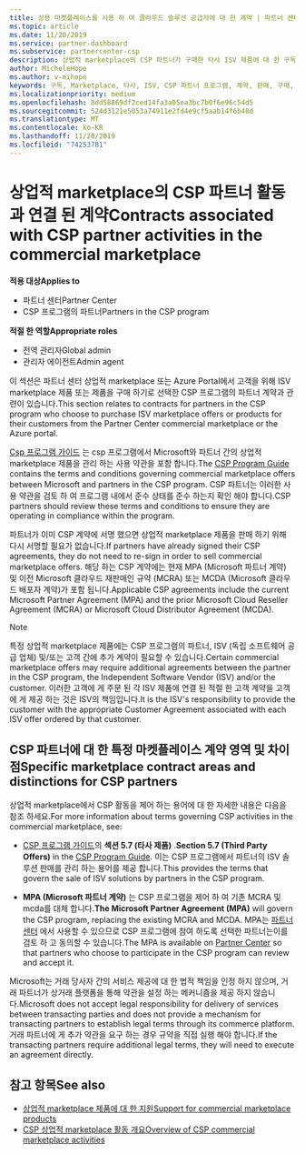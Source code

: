 ```yaml
---
title: 상용 마켓플레이스를 사용 하 여 클라우드 솔루션 공급자에 대 한 계약 | 파트너 센터
ms.topic: article
ms.date: 11/20/2019
ms.service: partner-dashboard
ms.subservice: partnercenter-csp
description: 상업적 marketplace의 CSP 파트너가 구매한 타사 ISV 제품에 대 한 구독에 대 한 약관, 조건 및 계약에 대해 알아봅니다.
author: MicheleHope
ms.author: v-mihope
keywords: 구독, Marketplace, 타사, ISV, CSP 파트너 프로그램, 계약, 판매, 구매,
ms.localizationpriority: medium
ms.openlocfilehash: 8dd58869df2ced14fa3a05ea3bc7b0f6e96c54d5
ms.sourcegitcommit: 524d3121e5053a74911e2fd4e9cf5aab14f6b48d
ms.translationtype: MT
ms.contentlocale: ko-KR
ms.lasthandoff: 11/20/2019
ms.locfileid: "74253781"
---
```

# <a name="contracts-associated-with-csp-partner-activities-in-the-commercial-marketplace"></a><span data-ttu-id="c32fc-104">상업적 marketplace의 CSP 파트너 활동과 연결 된 계약</span><span class="sxs-lookup"><span data-stu-id="c32fc-104">Contracts associated with CSP partner activities in the commercial marketplace</span></span>

<span data-ttu-id="c32fc-105">**적용 대상**</span><span class="sxs-lookup"><span data-stu-id="c32fc-105">**Applies to**</span></span>

- <span data-ttu-id="c32fc-106">파트너 센터</span><span class="sxs-lookup"><span data-stu-id="c32fc-106">Partner Center</span></span>
- <span data-ttu-id="c32fc-107">CSP 프로그램의 파트너</span><span class="sxs-lookup"><span data-stu-id="c32fc-107">Partners in the CSP program</span></span>

<span data-ttu-id="c32fc-108">**적절 한 역할**</span><span class="sxs-lookup"><span data-stu-id="c32fc-108">**Appropriate roles**</span></span>

- <span data-ttu-id="c32fc-109">전역 관리자</span><span class="sxs-lookup"><span data-stu-id="c32fc-109">Global admin</span></span>
- <span data-ttu-id="c32fc-110">관리자 에이전트</span><span class="sxs-lookup"><span data-stu-id="c32fc-110">Admin agent</span></span>

<span data-ttu-id="c32fc-111">이 섹션은 파트너 센터 상업적 marketplace 또는 Azure Portal에서 고객을 위해 ISV marketplace 제품 또는 제품을 구매 하기로 선택한 CSP 프로그램의 파트너 계약과 관련이 있습니다.</span><span class="sxs-lookup"><span data-stu-id="c32fc-111">This section relates to contracts for partners in the CSP program who choose to purchase ISV marketplace offers or products for their customers from the Partner Center commercial marketplace or the Azure portal.</span></span>

<span data-ttu-id="c32fc-112">[Csp 프로그램 가이드](https://go.microsoft.com/fwlink/p/?LinkId=617100) 는 csp 프로그램에서 Microsoft와 파트너 간의 상업적 marketplace 제품을 관리 하는 사용 약관을 포함 합니다.</span><span class="sxs-lookup"><span data-stu-id="c32fc-112">The [CSP Program Guide](https://go.microsoft.com/fwlink/p/?LinkId=617100) contains the terms and conditions governing commercial marketplace offers between Microsoft and partners in the CSP program.</span></span> <span data-ttu-id="c32fc-113">CSP 파트너는 이러한 사용 약관을 검토 하 여 프로그램 내에서 준수 상태를 준수 하는지 확인 해야 합니다.</span><span class="sxs-lookup"><span data-stu-id="c32fc-113">CSP partners should review these terms and conditions to ensure they are operating in compliance within the program.</span></span>  

<span data-ttu-id="c32fc-114">파트너가 이미 CSP 계약에 서명 했으면 상업적 marketplace 제품을 판매 하기 위해 다시 서명할 필요가 없습니다.</span><span class="sxs-lookup"><span data-stu-id="c32fc-114">If partners have already signed their CSP agreements, they do not need to re-sign in order to sell commercial marketplace offers.</span></span> <span data-ttu-id="c32fc-115">해당 하는 CSP 계약에는 현재 MPA (Microsoft 파트너 계약) 및 이전 Microsoft 클라우드 재판매인 규약 (MCRA) 또는 MCDA (Microsoft 클라우드 배포자 계약)가 포함 됩니다.</span><span class="sxs-lookup"><span data-stu-id="c32fc-115">Applicable CSP agreements include the current Microsoft Partner Agreement (MPA) and the prior Microsoft Cloud Reseller Agreement (MCRA) or Microsoft Cloud Distributor Agreement (MCDA).</span></span>

>[!NOTE]
> <span data-ttu-id="c32fc-116">특정 상업적 marketplace 제품에는 CSP 프로그램의 파트너, ISV (독립 소프트웨어 공급 업체) 및/또는 고객 간에 추가 계약이 필요할 수 있습니다.</span><span class="sxs-lookup"><span data-stu-id="c32fc-116">Certain commercial marketplace offers may require additional agreements between the partner in the CSP program, the Independent Software Vendor (ISV) and/or the customer.</span></span> <span data-ttu-id="c32fc-117">이러한 고객에 게 주문 된 각 ISV 제품에 연결 된 적절 한 고객 계약을 고객에 게 제공 하는 것은 ISV의 책임입니다.</span><span class="sxs-lookup"><span data-stu-id="c32fc-117">It is the ISV's responsibility to provide the customer with the appropriate Customer Agreement associated with each ISV offer ordered by that customer.</span></span>

## <a name="specific-marketplace-contract-areas-and-distinctions-for-csp-partners"></a><span data-ttu-id="c32fc-118">CSP 파트너에 대 한 특정 마켓플레이스 계약 영역 및 차이점</span><span class="sxs-lookup"><span data-stu-id="c32fc-118">Specific marketplace contract areas and distinctions for CSP partners</span></span>

<span data-ttu-id="c32fc-119">상업적 marketplace에서 CSP 활동을 제어 하는 용어에 대 한 자세한 내용은 다음을 참조 하세요.</span><span class="sxs-lookup"><span data-stu-id="c32fc-119">For more information about terms governing CSP activities in the commercial marketplace, see:</span></span>

- <span data-ttu-id="c32fc-120">[CSP 프로그램 가이드](https://go.microsoft.com/fwlink/p/?LinkId=617100)의 **섹션 5.7 (타사 제품)** .</span><span class="sxs-lookup"><span data-stu-id="c32fc-120">**Section 5.7 (Third Party Offers)** in the [CSP Program Guide](https://go.microsoft.com/fwlink/p/?LinkId=617100).</span></span> <span data-ttu-id="c32fc-121">이는 CSP 프로그램에서 파트너의 ISV 솔루션 판매를 관리 하는 용어를 제공 합니다.</span><span class="sxs-lookup"><span data-stu-id="c32fc-121">This provides the terms that govern the sale of ISV solutions by partners in the CSP program.</span></span>

- <span data-ttu-id="c32fc-122">**MPA (Microsoft 파트너 계약)** 는 CSP 프로그램을 제어 하 여 기존 MCRA 및 mcda를 대체 합니다.</span><span class="sxs-lookup"><span data-stu-id="c32fc-122">**The Microsoft Partner Agreement (MPA)** will govern the CSP program, replacing the existing MCRA and MCDA.</span></span> <span data-ttu-id="c32fc-123">MPA는 [파트너 센터](https://partner.microsoft.com/pcv/dashboard/overview) 에서 사용할 수 있으므로 CSP 프로그램에 참여 하도록 선택한 파트너는이를 검토 하 고 동의할 수 있습니다.</span><span class="sxs-lookup"><span data-stu-id="c32fc-123">The MPA is available on [Partner Center](https://partner.microsoft.com/pcv/dashboard/overview) so that partners who choose to participate in the CSP program can review and accept it.</span></span>
  
<span data-ttu-id="c32fc-124">Microsoft는 거래 당사자 간의 서비스 제공에 대 한 법적 책임을 인정 하지 않으며, 거래 파트너가 상거래 플랫폼을 통해 약관을 설정 하는 메커니즘을 제공 하지 않습니다.</span><span class="sxs-lookup"><span data-stu-id="c32fc-124">Microsoft does not accept legal responsibility for delivery of services between transacting parties and does not provide a mechanism for transacting partners to establish legal terms through its commerce platform.</span></span> <span data-ttu-id="c32fc-125">거래 파트너에 게 추가 약관을 요구 하는 경우 규약을 직접 실행 해야 합니다.</span><span class="sxs-lookup"><span data-stu-id="c32fc-125">If the transacting partners require additional legal terms, they will need to execute an agreement directly.</span></span>

## <a name="see-also"></a><span data-ttu-id="c32fc-126">참고 항목</span><span class="sxs-lookup"><span data-stu-id="c32fc-126">See also</span></span>

- [<span data-ttu-id="c32fc-127">상업적 marketplace 제품에 대 한 지원</span><span class="sxs-lookup"><span data-stu-id="c32fc-127">Support for commercial marketplace products</span></span>](csp-commercial-marketplace-support.md)
- [<span data-ttu-id="c32fc-128">CSP 상업적 marketplace 활동 개요</span><span class="sxs-lookup"><span data-stu-id="c32fc-128">Overview of CSP commercial marketplace activities</span></span>](csp-commercial-marketplace-overview.md)
